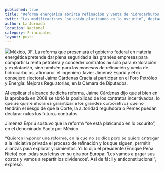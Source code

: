 ```yaml
---
published: true
title: "Reforma energética abriría refinación y venta de hidrocarburos a la IP "
twitt: "Las modificaciones “se están platicando en lo oscurito”, destacaron en foro sobre petróleo y energía"
author: La Jornada
location: Nacional
category: Principales
layout: posts
---
```


![](http://i.imgur.com/AAj4fGKm.jpg)México, DF. La reforma que presentará el gobierno federal en materia energética pretende dar plena seguridad a las grandes empresas para compartir la renta petrolera y conceder contratos no sólo para exploración y explotación, sino también para los procesos de refinación y venta de hidrocarburos, afirmaron el ingeniero Javier Jiménez Espriú y el ex consejero electoral Jaime Cárdenas Gracia al participar en el Foro Petróleo y Energía: Mejoras Regulatorias, en la Cámara de Diputados.

Al explicar el alcance de dicha reforma, Jaime Cárdenas dijo que si bien en la aprobada en 2008 se abrió la posibilidad de los contratos incentivados, lo que se quiere ahora es garantizar a los grandes corporativos que no tendrán el riesgo de que la Corte, la autoridad reguladora o Pemex puedan declarar nulos los futuros contratos.

Jiménez Espriú sostuvo que la reforma “se está platicando en lo oscurito”, en el denominado Pacto por México.

“Quieren imponer una reforma, en la que no se dice pero se quiere entregar a la iniciativa privada el proceso de refinación y los que siguen, permitir alianzas para explorar yacimientos. Ya lo dijo el presidente (Enrique Peña Nieto) con todas sus letras en su gira por Europa: 'Les vamos a pagar sus costos y vamos a repartir los dividendos'. Así de fácil y anticonstitucional”, expresó.
